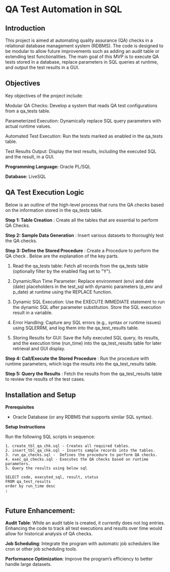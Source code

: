 # QA Test Automation in SQL

## Introduction

This project is aimed at automating quality assurance (QA) checks in a relational database management system (RDBMS). The code is designed to be modular to allow future improvements such as adding an audit table or extending test functionalities. The main goal of this MVP is to execute QA tests stored in a database, replace parameters in SQL queries at runtime, and output the test results in a GUI.

## Objectives

Key objectives of the project include:

Modular QA Checks: Develop a system that reads QA test configurations from a qa_tests table.

Parameterized Execution: Dynamically replace SQL query parameters with actual runtime values.

Automated Test Execution: Run the tests marked as enabled in the qa_tests table.

Test Results Output: Display the test results, including the executed SQL and the result, in a GUI.


**Programming Language:** Oracle PL/SQL

**Database:** LiveSQL

## QA Test Execution Logic

Below is an outline of the high-level process that runs the QA checks based on the information stored in the qa_tests table.

**Step 1: Table Creation** : Create all the tables that are essential to perform QA Checks.

**Step 2: Sample Data Generation** : Insert various datasets to thoroughly test the QA checks.

**Step 3: Define the Stored Procedure** : Create a Procedure to perform the QA check . Below are the explanation of the key parts.

1. Read the qa_tests table: Fetch all records from the qa_tests table (optionally filter by the enabled flag set to "Y").

2. Dynamic/Run Time Parameter: Replace environment (env) and date (date) placeholders in the test_sql with dynamic parameters (p_env and p_date) at runtime using the REPLACE function.

3. Dynamic SQL Execution: Use the EXECUTE IMMEDIATE statement to run the dynamic SQL after parameter substitution. Store the SQL execution result in a variable.

4. Error Handling: Capture any SQL errors (e.g., syntax or runtime issues) using SQLERRM, and log them into the qa_test_results table.

5. Storing Results for GUI: Save the fully executed SQL query, its results, and the execution time (run_time) into the qa_test_results table for later retrieval and GUI display.

**Step 4: Call/Execute the Stored Procedure** : Run the procedure with runtime parameters, which logs the results into the qa_test_results table.

**Step 5: Query the Results** : Fetch the results from the qa_test_results table to review the results of the test cases.

## Installation and Setup

**Prerequisites**
- Oracle Database (or any RDBMS that supports similar SQL syntax).

**Setup Instructions**

Run the following SQL scripts in sequence:

```
1. create_tbl_qa_chk.sql - Creates all required tables.
2. insert_tbl_qa_chk.sql - Inserts sample records into the tables.
3. run_qa_checks.sql -  Defines the procedure to perform QA checks.
4. exec_qa_checks.sql - Executes the QA checks based on runtime parameters.
5. Query the results using below sql

SELECT code, executed_sql, result, status
FROM qa_test_results
order by run_time desc
;


```

## Future Enhancement:

**Audit Table**: While an audit table is created, it currently does not log entries. Enhancing the code to track all test executions and results over time would allow for historical analysis of QA checks.

**Job Scheduling**: Integrate the program with automatic job schedulers like cron or other job scheduling tools.

**Performance Optimization**: Improve the program’s efficiency to better handle large datasets.
